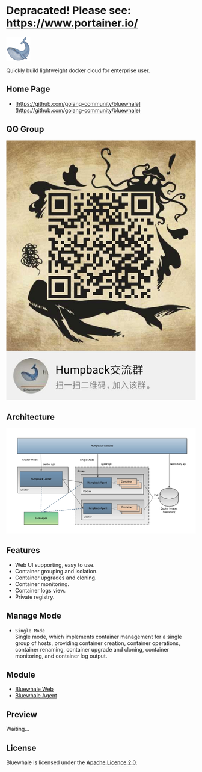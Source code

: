 
<h1>Depracated! Please see: <a href="https://www.portainer.io/" target="_blank">https://www.portainer.io/</a></h1>

<p align="left">
  <a href="https://github.com/golang-community/bluewhale">
    <img alt="humpback" src="./docs/_images/logo.png">
  </a>
</p>

<p align="left">
  Quickly build lightweight docker cloud for enterprise user.
</p>

## Home Page

* [https://github.com/golang-community/bluewhale](https://github.com/golang-community/bluewhale) 

## QQ Group

![qq_group](docs/_images/humpback_qq_group.jpg)

## Architecture

![Humpback Architecture](docs/_images/humpback-arch.png)

## Features

* Web UI supporting, easy to use.
* Container grouping and isolation.
* Container upgrades and cloning.
* Container monitoring.
* Container logs view.
* Private registry.

## Manage Mode

* `Single Mode`   
Single mode, which implements container management for a single group of hosts, providing container creation, container operations, container renaming, container upgrade and cloning, container monitoring, and container log output.

## Module

* [Bluewhale Web](https://github.com/golang-community/bluewhale-web)
* [Bluewhale Agent](https://github.com/golang-community/bluewhale-agent)

## Preview

Waiting...

## License

Bluewhale is licensed under the [Apache Licence 2.0](http://www.apache.org/licenses/LICENSE-2.0.html).   
